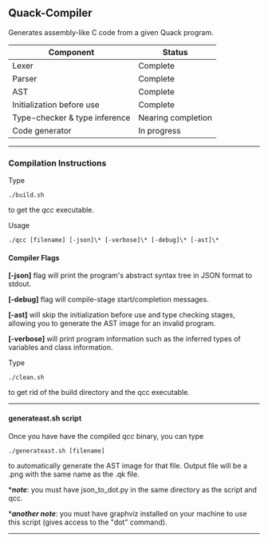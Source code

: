 ## Quack-Compiler
Generates assembly-like C code from a given Quack program.

| Component  | Status |
| ---------- | ------ |
| Lexer | Complete |
| Parser | Complete |
| AST | Complete |
| Initialization before use | Complete |
| Type-checker & type inference | Nearing completion |
| Code generator | In progress |

<hr>

### Compilation Instructions
Type
```
./build.sh
```
to get the *qcc* executable. 

Usage
```
./qcc [filename] [-json]\* [-verbose]\* [-debug]\* [-ast]\*
```

#### Compiler Flags
**[-json]** flag will print the program's abstract syntax tree in JSON format to stdout.

**[-debug]** flag will compile-stage start/completion messages.

**[-ast]** will skip the initialization before use and type checking stages, allowing you to generate the AST image for an invalid program.

**[-verbose]** will print program information such as the inferred types of variables and class information. 

Type
```
./clean.sh
```
to get rid of the build directory and the qcc executable.

<hr>

#### generateast.sh script
Once you have have the compiled *qcc* binary, you can type
```
./generateast.sh [filename]
```
to automatically generate the AST image for that file. Output file will be a .png with the same name as the .qk file.

\****note***: you must have json_to_dot.py in the same directory as the script and qcc. 

\****another note***: you must have graphviz installed on your machine to use this script (gives access to the "dot" command).

<hr>
